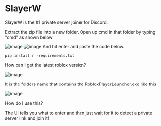 # SlayerW
SlayerW is the #1 private server joiner for Discord.

Extract the zip file into a new folder. Open up cmd in that folder by typing "cmd" as shown below

![image](https://github.com/shadowwrblx/SlayerW/assets/104780811/fc1f8ba1-110f-43cd-b317-3a7597e66a0c)
![image](https://github.com/shadowwrblx/SlayerW/assets/104780811/e66baaa3-70ca-487e-9ebe-da18a40a995a)
And hit enter and paste the code below.
```
pip install r -requirements.txt
```

How can I get the latest roblox version?

![image](https://github.com/shadowwrblx/SlayerW/assets/104780811/6e705c9d-56a4-4050-a7d4-0e4f84360d35)

It is the folders name that contains the RobloxPlayerLauncher.exe like this

![image](https://github.com/shadowwrblx/SlayerW/assets/104780811/d319e373-a4aa-4706-9591-9db0150867e5)

How do I use this?

The UI tells you what to enter and then just wait for it to detect a private server link and join it!
